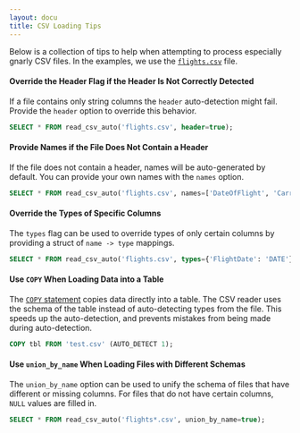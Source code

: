 ```yaml
---
layout: docu
title: CSV Loading Tips
---
```


Below is a collection of tips to help when attempting to process especially gnarly CSV files. In the examples, we use the [`flights.csv`](/data/flights.csv) file.

#### Override the Header Flag if the Header Is Not Correctly Detected

If a file contains only string columns the `header` auto-detection might fail. Provide the `header` option to override this behavior.

```sql
SELECT * FROM read_csv_auto('flights.csv', header=true);
``` 

#### Provide Names if the File Does Not Contain a Header

If the file does not contain a header, names will be auto-generated by default. You can provide your own names with the `names` option.

```sql
SELECT * FROM read_csv_auto('flights.csv', names=['DateOfFlight', 'CarrierName']);
``` 

#### Override the Types of Specific Columns

The `types` flag can be used to override types of only certain columns by providing a struct of `name -> type` mappings.

```sql
SELECT * FROM read_csv_auto('flights.csv', types={'FlightDate': 'DATE'});
``` 

#### Use `COPY` When Loading Data into a Table

The [`COPY` statement](../../sql/statements/copy) copies data directly into a table. The CSV reader uses the schema of the table instead of auto-detecting types from the file. This speeds up the auto-detection, and prevents mistakes from being made during auto-detection.

```sql
COPY tbl FROM 'test.csv' (AUTO_DETECT 1);
```

#### Use `union_by_name` When Loading Files with Different Schemas

The `union_by_name` option can be used to unify the schema of files that have different or missing columns. For files that do not have certain columns, `NULL` values are filled in.  

```sql
SELECT * FROM read_csv_auto('flights*.csv', union_by_name=true);
```